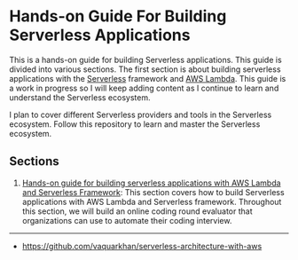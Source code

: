 # Hands-on Guide For Building Serverless Applications

This is a hands-on guide for building Serverless applications. This guide is divided into various sections. The first section is about building serverless applications with the [Serverless](https://github.com/serverless/serverless) framework and [AWS Lambda](https://aws.amazon.com/lambda/). This guide is a work in progress so I will keep adding content as I continue to learn and understand the Serverless ecosystem.

I plan to cover different Serverless providers and tools in the Serverless ecosystem. Follow this repository to learn and master the Serverless ecosystem.

## Sections

1. [Hands-on guide for building serverless applications with AWS Lambda and Serverless Framework](./01-aws-lambda-serverless-framework): This section covers how to build Serverless applications with AWS Lambda and Serverless framework. Throughout this section, we will build an online coding round evaluator that organizations can use to automate their coding interview.

------------------------------------------------------------------------

- https://github.com/vaquarkhan/serverless-architecture-with-aws

